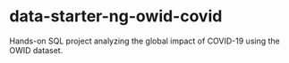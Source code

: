 # data-starter-ng-owid-covid
Hands-on SQL project analyzing the global impact of COVID-19 using the OWID dataset.
